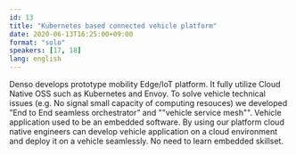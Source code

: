 ```yaml
---
id: 13
title: "Kubernetes based connected vehicle platform"
date: 2020-06-13T16:25:00+09:00
format: "solo"
speakers: [17, 18]
lang: english
---
```


Denso develops prototype mobility Edge/IoT platform. It fully utilize Cloud Native OSS such as Kubernetes and Envoy. To solve vehicle technical issues (e.g. No signal small capacity of computing resouces) we developed ”End to End seamless orchestrator” and ""vehicle service mesh"".
Vehicle application used to be an embedded software. By using our platform cloud native engineers can develop vehicle application on a cloud environment and deploy it on a vehicle seamlessly. No need to learn embedded skillset.
